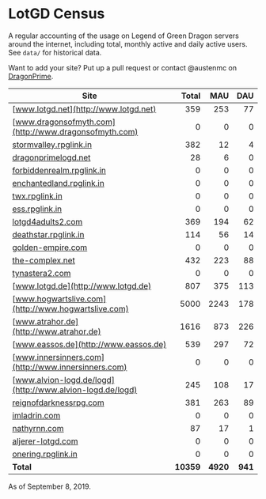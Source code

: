 # LotGD Census
A regular accounting of the usage on Legend of Green Dragon servers around the internet, including total, monthly active and daily active users. See `data/` for historical data.

Want to add your site? Put up a pull request or contact @austenmc on [DragonPrime](http://dragonprime.net).


Site | Total | MAU | DAU
--- | ---:| ---:| ---:
[www.lotgd.net](http://www.lotgd.net)|359|253|77
[www.dragonsofmyth.com](http://www.dragonsofmyth.com)|0|0|0
[stormvalley.rpglink.in](http://stormvalley.rpglink.in)|382|12|4
[dragonprimelogd.net](http://dragonprimelogd.net)|28|6|0
[forbiddenrealm.rpglink.in](http://forbiddenrealm.rpglink.in)|0|0|0
[enchantedland.rpglink.in](http://enchantedland.rpglink.in)|0|0|0
[twx.rpglink.in](http://twx.rpglink.in)|0|0|0
[ess.rpglink.in](http://ess.rpglink.in)|0|0|0
[lotgd4adults2.com](http://lotgd4adults2.com)|369|194|62
[deathstar.rpglink.in](http://deathstar.rpglink.in)|114|56|14
[golden-empire.com](http://golden-empire.com)|0|0|0
[the-complex.net](http://the-complex.net)|432|223|88
[tynastera2.com](http://tynastera2.com)|0|0|0
[www.lotgd.de](http://www.lotgd.de)|807|375|113
[www.hogwartslive.com](http://www.hogwartslive.com)|5000|2243|178
[www.atrahor.de](http://www.atrahor.de)|1616|873|226
[www.eassos.de](http://www.eassos.de)|539|297|72
[www.innersinners.com](http://www.innersinners.com)|0|0|0
[www.alvion-logd.de/logd](http://www.alvion-logd.de/logd)|245|108|17
[reignofdarknessrpg.com](http://reignofdarknessrpg.com)|381|263|89
[imladrin.com](http://imladrin.com)|0|0|0
[nathyrnn.com](http://nathyrnn.com)|87|17|1
[aljerer-lotgd.com](http://aljerer-lotgd.com)|0|0|0
[onering.rpglink.in](http://onering.rpglink.in)|0|0|0
**Total**|**10359**|**4920**|**941**

As of September 8, 2019.
